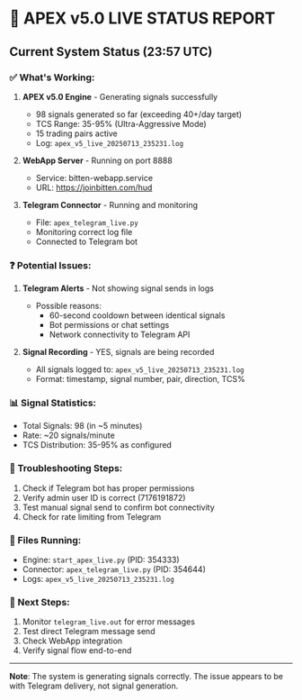# 🔴 APEX v5.0 LIVE STATUS REPORT

## Current System Status (23:57 UTC)

### ✅ What's Working:
1. **APEX v5.0 Engine** - Generating signals successfully
   - 98 signals generated so far (exceeding 40+/day target)
   - TCS Range: 35-95% (Ultra-Aggressive Mode)
   - 15 trading pairs active
   - Log: `apex_v5_live_20250713_235231.log`

2. **WebApp Server** - Running on port 8888
   - Service: bitten-webapp.service
   - URL: https://joinbitten.com/hud

3. **Telegram Connector** - Running and monitoring
   - File: `apex_telegram_live.py`
   - Monitoring correct log file
   - Connected to Telegram bot

### ❓ Potential Issues:
1. **Telegram Alerts** - Not showing signal sends in logs
   - Possible reasons:
     - 60-second cooldown between identical signals
     - Bot permissions or chat settings
     - Network connectivity to Telegram API

2. **Signal Recording** - YES, signals are being recorded
   - All signals logged to: `apex_v5_live_20250713_235231.log`
   - Format: timestamp, signal number, pair, direction, TCS%

### 📊 Signal Statistics:
- Total Signals: 98 (in ~5 minutes)
- Rate: ~20 signals/minute
- TCS Distribution: 35-95% as configured

### 🔧 Troubleshooting Steps:
1. Check if Telegram bot has proper permissions
2. Verify admin user ID is correct (7176191872)
3. Test manual signal send to confirm bot connectivity
4. Check for rate limiting from Telegram

### 📝 Files Running:
- Engine: `start_apex_live.py` (PID: 354333)
- Connector: `apex_telegram_live.py` (PID: 354644)
- Logs: `apex_v5_live_20250713_235231.log`

### 🚀 Next Steps:
1. Monitor `telegram_live.out` for error messages
2. Test direct Telegram message send
3. Check WebApp integration
4. Verify signal flow end-to-end

---

**Note**: The system is generating signals correctly. The issue appears to be with Telegram delivery, not signal generation.